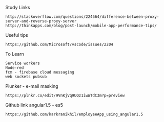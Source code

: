 
Study Links
```
http://stackoverflow.com/questions/224664/difference-between-proxy-server-and-reverse-proxy-server
http://thinkapps.com/blog/post-launch/mobile-app-performance-tips/
```
Useful tips
```
https://github.com/Microsoft/vscode/issues/2204
```

To Learn
```
Service workers
Node-red
fcm - firebase cloud messaging
web sockets pubsub
```

Plunker - e-mail masking
```
https://plnkr.co/edit/9VnKjVq9UQz1iwWTdC3m?p=preview
```

Github link angular1.5 - es5
```
https://github.com/karkranikhil/employeeApp_using_angular1.5
```
